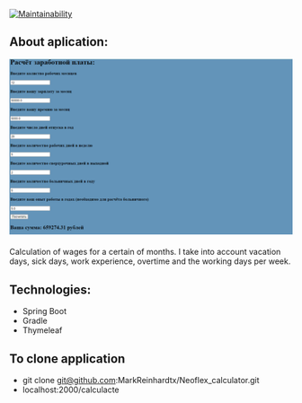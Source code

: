 [![Maintainability](https://api.codeclimate.com/v1/badges/fd5d25514f87c5a83da9/maintainability)](https://codeclimate.com/github/MarkReinhardtx/Neoflex_calculator/maintainability)
## About aplication:

<p align="center">
<img  src="https://github.com/MarkReinhardtx/Neoflex_calculator/blob/master/screenshot/Calculater.png"/>
</p>

####
Calculation of wages for a certain of months. I take into account vacation days, sick days, work experience, overtime and the working days per week.

## Technologies:
* Spring Boot
* Gradle
* Thymeleaf
####
## To clone application
* git clone git@github.com:MarkReinhardtx/Neoflex_calculator.git
* localhost:2000/calculacte
